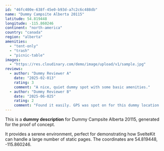 ```yaml
---
id: "46fc400e-638f-45e0-b93d-a7c2c6c488db"
name: "Dummy Campsite Alberta 20115"
latitude: 54.819448
longitude: -115.860246
continent: "north-america"
country: "canada"
region: "alberta"
amenities:
  - "tent-only"
  - "trash"
  - "picnic-table"
images:
  - "https://res.cloudinary.com/demo/image/upload/v1/sample.jpg"
reviews:
  - author: "Dummy Reviewer A"
    date: "2025-02-013"
    rating: 3
    comment: "A nice, quiet dummy spot with some basic amenities."
  - author: "Dummy Reviewer B"
    date: "2025-06-025"
    rating: 2
    comment: "Found it easily. GPS was spot on for this dummy location."
---
```


This is a **dummy description** for Dummy Campsite Alberta 20115, generated for the proof of concept.

It provides a serene environment, perfect for demonstrating how SvelteKit can handle a large number of static pages. The coordinates are 54.819448, -115.860246.
